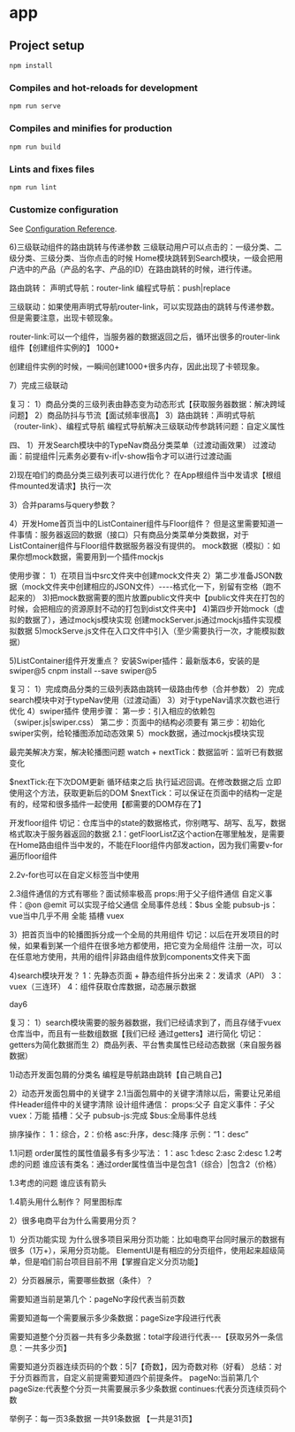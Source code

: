 # app

## Project setup
```
npm install
```

### Compiles and hot-reloads for development
```
npm run serve
```

### Compiles and minifies for production
```
npm run build
```

### Lints and fixes files
```
npm run lint
```

### Customize configuration
See [Configuration Reference](https://cli.vuejs.org/config/).


6)三级联动组件的路由跳转与传递参数
三级联动用户可以点击的：一级分类、二级分类、三级分类、当你点击的时候
Home模块跳转到Search模块，一级会把用户选中的产品（产品的名字、产品的ID）在路由跳转的时候，进行传递。

路由跳转：
声明式导航：router-link
编程式导航：push|replace

三级联动：如果使用声明式导航router-link，可以实现路由的跳转与传递参数。
但是需要注意，出现卡顿现象。

router-link:可以一个组件，当服务器的数据返回之后，循环出很多的router-link组件【创建组件实例的】 1000+

创建组件实例的时候，一瞬间创建1000+很多内存，因此出现了卡顿现象。

7）完成三级联动



复习：
1）商品分类的三级列表由静态变为动态形式【获取服务器数据：解决跨域问题】
2）商品防抖与节流【面试频率很高】
3）路由跳转：声明式导航（router-link）、编程式导航
编程式导航解决三级联动传参跳转问题：自定义属性



四、
1）开发Search模块中的TypeNav商品分类菜单（过渡动画效果）
过渡动画：前提组件|元素务必要有v-if|v-show指令才可以进行过渡动画

2)现在咱们的商品分类三级列表可以进行优化？
在App根组件当中发请求【根组件mounted发请求】执行一次

3）合并params与query参数？

4）开发Home首页当中的ListContainer组件与Floor组件？
但是这里需要知道一件事情：服务器返回的数据（接口）只有商品分类菜单分类数据，对于ListContainer组件与Floor组件数据服务器没有提供的。
mock数据（模拟）：如果你想mock数据，需要用到一个插件mockjs

使用步骤：
1）在项目当中src文件夹中创建mock文件夹
2）第二步准备JSON数据（mock文件夹中创建相应的JSON文件）----格式化一下，别留有空格（跑不起来的）
3)把mock数据需要的图片放置public文件夹中【public文件夹在打包的时候，会把相应的资源原封不动的打包到dist文件夹中】
4)第四步开始mock（虚拟的数据了），通过mockjs模块实现
创建mockServer.js通过mockjs插件实现模拟数据
5)mockServe.js文件在入口文件中引入（至少需要执行一次，才能模拟数据）

5)ListContainer组件开发重点？
安装Swiper插件：最新版本6，安装的是swiper@5
cnpm install --save swiper@5


复习：
1）完成商品分类的三级列表路由跳转一级路由传参（合并参数）
2）完成search模块中对于typeNav使用（过渡动画）
3）对于typeNav请求次数也进行优化
4）swiper插件
使用步骤：
第一步：引入相应的依赖包（swiper.js|swiper.css）
第二步：页面中的结构必须要有
第三步：初始化swiper实例，给轮播图添加动态效果
5）mock数据，通过mockjs模块实现



最完美解决方案，解决轮播图问题
watch + nextTick：数据监听：监听已有数据变化

$nextTick:在下次DOM更新 循环结束之后 执行延迟回调。在修改数据之后 立即使用这个方法，获取更新后的DOM
$nextTick：可以保证在页面中的结构一定是有的，经常和很多插件一起使用【都需要的DOM存在了】

开发floor组件
切记：仓库当中的state的数据格式，你别瞎写、胡写、乱写，数据格式取决于服务器返回的数据
2.1：getFloorListZ这个action在哪里触发，是需要在Home路由组件当中发的，不能在Floor组件内部发action，因为我们需要v-for遍历floor组件

2.2v-for也可以在自定义标签当中使用

2.3组件通信的方式有哪些？面试频率极高
props:用于父子组件通信
自定义事件：@on @emit 可以实现子给父通信
全局事件总线：$bus 全能
pubsub-js：vue当中几乎不用  全能
插槽
vuex

3）把首页当中的轮播图拆分成一个全局的共用组件
切记：以后在开发项目的时候，如果看到某一个组件在很多地方都使用，把它变为全局组件
注册一次，可以在任意地方使用，共用的组件|非路由组件放到components文件夹下面

4)search模块开发？
1：先静态页面 + 静态组件拆分出来
2：发请求（API）
3：vuex（三连环）
4：组件获取仓库数据，动态展示数据

day6

复习：
1）search模块需要的服务器数据，我们已经请求到了，而且存储于vuex仓库当中，而且有一些数组数据【我们已经 通过getters】进行简化
切记：getters为简化数据而生
2）商品列表、平台售卖属性已经动态数据（来自服务器数据）


1)动态开发面包屑的分类名
编程是导航路由跳转【自己眺自己】

2）动态开发面包屑中的关键字
2.1当面包屑中的关键字清除以后，需要让兄弟组件Header组件中的关键字清除
设计组件通信：
props:父子
自定义事件：子父
vuex：万能
插槽：父子
pubsub-js:完成
$bus:全局事件总线

排序操作：
1：综合，2：价格 asc:升序，desc:降序
示例：“1：desc”


1.1问题
order属性的属性值最多有多少写法：
1：asc
1:desc
2:asc
2:desc
1.2考虑的问题
谁应该有类名：通过order属性值当中是包含1（综合）|包含2（价格）

1.3考虑的问题 谁应该有箭头

1.4箭头用什么制作？
阿里图标库

2）很多电商平台为什么需要用分页？

1）分页功能实现
为什么很多项目采用分页功能：比如电商平台同时展示的数据有很多（1万+），采用分页功能。
ElementUI是有相应的分页组件，使用起来超级简单，但是咱们前台项目目前不用【掌握自定义分页功能】

2）分页器展示，需要哪些数据（条件）？

需要知道当前是第几个：pageNo字段代表当前页数

需要知道每一个需要展示多少条数据：pageSize字段进行代表

需要知道整个分页器一共有多少条数据：total字段进行代表---【获取另外一条信息：一共多少页】

需要知道分页器连续页码的个数：5|7【奇数】，因为奇数对称（好看）
总结：对于分页器而言，自定义前提需要知道四个前提条件。
pageNo:当前第几个
pageSize:代表整个分页一共需要展示多少条数据
continues:代表分页连续页码个数

举例子：每一页3条数据  一共91条数据     【一共是31页】





